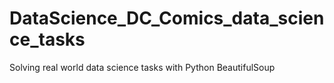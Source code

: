 # DataScience_DC_Comics_data_science_tasks
Solving real world data science tasks with Python BeautifulSoup
